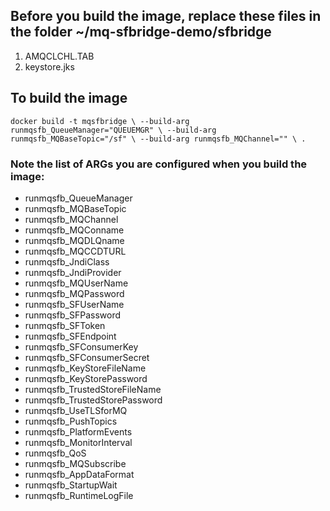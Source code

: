 ## Before you build the image, replace these files in the folder ~/mq-sfbridge-demo/sfbridge

1) AMQCLCHL.TAB
2) keystore.jks

## To build the image

``
docker build -t mqsfbridge \
--build-arg runmqsfb_QueueManager="QUEUEMGR" \
--build-arg runmqsfb_MQBaseTopic="/sf" \
--build-arg runmqsfb_MQChannel="" \
.
``

  ### Note the list of ARGs you are configured when you build the image:
  
  - runmqsfb_QueueManager
  - runmqsfb_MQBaseTopic
  - runmqsfb_MQChannel
  - runmqsfb_MQConname
  - runmqsfb_MQDLQname
  - runmqsfb_MQCCDTURL
  - runmqsfb_JndiClass
  - runmqsfb_JndiProvider
  - runmqsfb_MQUserName
  - runmqsfb_MQPassword
  - runmqsfb_SFUserName
  - runmqsfb_SFPassword
  - runmqsfb_SFToken
  - runmqsfb_SFEndpoint
  - runmqsfb_SFConsumerKey
  - runmqsfb_SFConsumerSecret
  - runmqsfb_KeyStoreFileName
  - runmqsfb_KeyStorePassword
  - runmqsfb_TrustedStoreFileName
  - runmqsfb_TrustedStorePassword
  - runmqsfb_UseTLSforMQ
  - runmqsfb_PushTopics
  - runmqsfb_PlatformEvents
  - runmqsfb_MonitorInterval
  - runmqsfb_QoS
  - runmqsfb_MQSubscribe
  - runmqsfb_AppDataFormat
  - runmqsfb_StartupWait
  - runmqsfb_RuntimeLogFile
